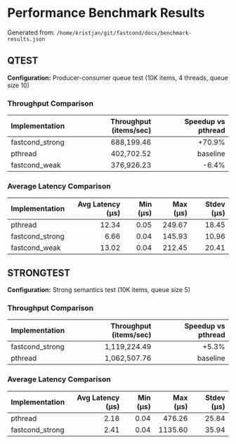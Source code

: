# Performance Benchmark Results

Generated from: `/home/kristjan/git/fastcond/docs/benchmark-results.json`

## QTEST
**Configuration:** Producer-consumer queue test (10K items, 4 threads, queue size 10)
### Throughput Comparison
| Implementation | Throughput (items/sec) | Speedup vs pthread |
|---|---:|---:|
| fastcond_strong | 688,199.46 | +70.9% |
| pthread | 402,702.52 | baseline |
| fastcond_weak | 376,926.23 | -6.4% |

### Average Latency Comparison
| Implementation | Avg Latency (μs) | Min (μs) | Max (μs) | Stdev (μs) |
|---|---:|---:|---:|---:|
| pthread | 12.34 | 0.05 | 249.67 | 18.45 |
| fastcond_strong | 6.66 | 0.04 | 145.93 | 10.96 |
| fastcond_weak | 13.02 | 0.04 | 212.45 | 20.41 |

## STRONGTEST
**Configuration:** Strong semantics test (10K items, queue size 5)
### Throughput Comparison
| Implementation | Throughput (items/sec) | Speedup vs pthread |
|---|---:|---:|
| fastcond_strong | 1,119,224.49 | +5.3% |
| pthread | 1,062,507.76 | baseline |

### Average Latency Comparison
| Implementation | Avg Latency (μs) | Min (μs) | Max (μs) | Stdev (μs) |
|---|---:|---:|---:|---:|
| pthread | 2.18 | 0.04 | 476.26 | 25.84 |
| fastcond_strong | 2.41 | 0.04 | 1135.60 | 35.94 |
